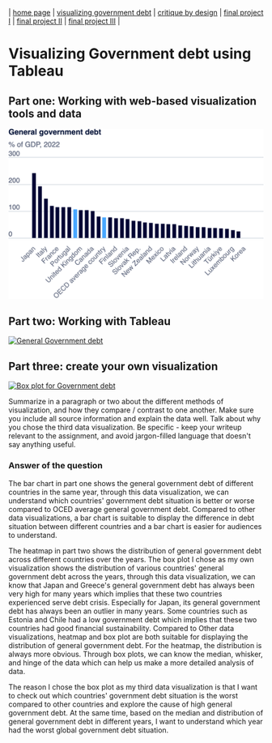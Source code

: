 | [home page](https://dashuai77.github.io/Portfolio/) | [visualizing government debt](visualizing-government-debt.md) | [critique by design](Critique-by-Design-with-Tableau.md) | [final project I](final-project-part-one-Ziyi.md) | [final project II](final-project-part-two-Ziyi.md) | [final project III](final-project-part-three-Ziyi.md) |
# Visualizing Government debt using Tableau

## Part one: Working with web-based visualization tools and data

![A picture](General-Government-debt.png)

## Part two: Working with Tableau

<div class='tableauPlaceholder' id='viz1726003575300' style='position: relative'><noscript><a href='#'><img alt='General Government debt ' src='https:&#47;&#47;public.tableau.com&#47;static&#47;images&#47;Ge&#47;GeneralGovernmentdebt_1&#47;GeneralGovernmentdebt&#47;1_rss.png' style='border: none' /></a></noscript><object class='tableauViz'  style='display:none;'><param name='host_url' value='https%3A%2F%2Fpublic.tableau.com%2F' /> <param name='embed_code_version' value='3' /> <param name='site_root' value='' /><param name='name' value='GeneralGovernmentdebt_1&#47;GeneralGovernmentdebt' /><param name='tabs' value='no' /><param name='toolbar' value='yes' /><param name='static_image' value='https:&#47;&#47;public.tableau.com&#47;static&#47;images&#47;Ge&#47;GeneralGovernmentdebt_1&#47;GeneralGovernmentdebt&#47;1.png' /> <param name='animate_transition' value='yes' /><param name='display_static_image' value='yes' /><param name='display_spinner' value='yes' /><param name='display_overlay' value='yes' /><param name='display_count' value='yes' /><param name='language' value='en-US' /><param name='filter' value='publish=yes' /></object></div>                
<script type='text/javascript'>                    
           var divElement = document.getElementById('viz1726003575300');                    
           var vizElement = divElement.getElementsByTagName('object')[0];                    
           vizElement.style.width='100%';vizElement.style.height=(divElement.offsetWidth*0.75)+'px';                    
           var scriptElement = document.createElement('script');                    
           scriptElement.src = 'https://public.tableau.com/javascripts/api/viz_v1.js';  
           vizElement.parentNode.insertBefore(scriptElement, vizElement);                
</script>

## Part three: create your own visualization

<div class='tableauPlaceholder' id='viz1726003709539' style='position: relative'><noscript><a href='#'><img alt='Box plot for Government debt ' src='https:&#47;&#47;public.tableau.com&#47;static&#47;images&#47;Ge&#47;GeneralGovernmentdebt_1&#47;BoxplotforGovernmentdebt&#47;1_rss.png' style='border: none' /></a></noscript><object class='tableauViz'  style='display:none;'><param name='host_url' value='https%3A%2F%2Fpublic.tableau.com%2F' /> <param name='embed_code_version' value='3' /> <param name='site_root' value='' /><param name='name' value='GeneralGovernmentdebt_1&#47;BoxplotforGovernmentdebt' /><param name='tabs' value='no' /><param name='toolbar' value='yes' /><param name='static_image' value='https:&#47;&#47;public.tableau.com&#47;static&#47;images&#47;Ge&#47;GeneralGovernmentdebt_1&#47;BoxplotforGovernmentdebt&#47;1.png' /> <param name='animate_transition' value='yes' /><param name='display_static_image' value='yes' /><param name='display_spinner' value='yes' /><param name='display_overlay' value='yes' /><param name='display_count' value='yes' /><param name='language' value='en-US' /><param name='filter' value='publish=yes' /></object></div>                
<script type='text/javascript'>                    
           var divElement = document.getElementById('viz1726003709539');                    
           var vizElement = divElement.getElementsByTagName('object')[0];                    
           vizElement.style.width='100%';vizElement.style.height=(divElement.offsetWidth*0.75)+'px';                    
           var scriptElement = document.createElement('script');                    
           scriptElement.src = 'https://public.tableau.com/javascripts/api/viz_v1.js';   
           vizElement.parentNode.insertBefore(scriptElement, vizElement);                
</script>

Summarize in a paragraph or two about the different methods of visualization, and how they compare / contrast to one another. Make sure you include all source information and explain the data well.  Talk about why you chose the third data visualization.  Be specific - keep your writeup relevant to the assignment, and avoid jargon-filled language that doesn't say anything useful.

### Answer of the question
The bar chart in part one shows the general government debt of different countries in the same year, through this data visualization, we can understand which countries' government debt situation is better or worse compared to OCED average general government debt. Compared to other data visualizations, a bar chart is suitable to display the difference in debt situation between different countries and a bar chart is easier for audiences to understand.

The heatmap in part two shows the distribution of general government debt across different countries over the years. The box plot I chose as my own visualization shows the distribution of various countries' general government debt across the years, through this data visualization, we can know that Japan and Greece's general government debt has always been very high for many years which implies that these two countries experienced serve debt crisis. Especially for Japan, its general government debt has always been an outlier in many years. Some countries such as Estonia and Chile had a low government debt which implies that these two countries had good financial sustainability. Compared to Other data visualizations, heatmap and box plot are both suitable for displaying the distribution of general government debt. For the heatmap, the distribution is always more obvious. Through box plots, we can know the median, whisker, and hinge of the data which can help us make a more detailed analysis of data.

The reason I chose the box plot as my third data visualization is that I want to check out which countries' government debt situation is the worst compared to other countries and explore the cause of high general government debt. At the same time, based on the median and distribution of general government debt in different years, I want to understand which year had the worst global government debt situation.






